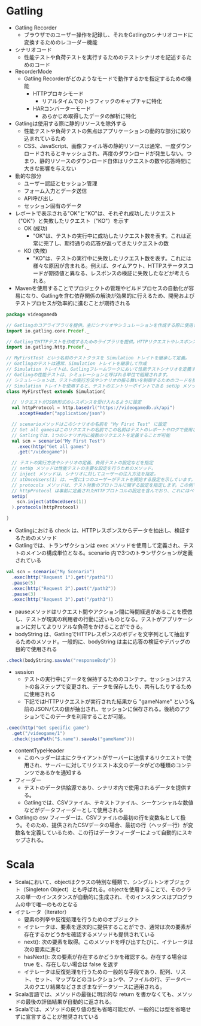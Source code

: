 # Gatling
- Gatling Recorder
    - ブラウザでのユーザー操作を記録し、それをGatlingのシナリオコードに変換するためのレコーダー機能
- シナリオコード
    - 性能テストや負荷テストを実行するためのテストシナリオを記述するためのコード
- RecorderMode
    - Gatling Recorderがどのようなモードで動作するかを指定するための機能
        - HTTPプロキシモード
            - リアルタイムでのトラフィックのキャプチャに特化
        - HARコンバーターモード
            - あらかじめ取得したデータの解析に特化
- Gatlingは使用する際に静的リソースを除外する
    - 性能テストや負荷テストの焦点はアプリケーションの動的な部分に絞り込まれているため
    - CSS、JavaScript、画像ファイル等の静的リソースは通常、一度ダウンロードされるとキャッシュされ、再度のダウンロードが発生しない。つまり、静的リソースのダウンロード自体はリクエストの数や応答時間に大きな影響を与えない
- 動的な部分
    - ユーザー認証とセッション管理
    - フォーム入力とデータ送信
    - API呼び出し
    - セッション固有のデータ
- レポートで表示される"OK"と"KO"は、それぞれ成功したリクエスト（"OK"）と失敗したリクエスト（"KO"）を示す
    - OK (成功)
        - "OK"は、テストの実行中に成功したリクエスト数を表す。これは正常に完了し、期待通りの応答が返ってきたリクエストの数
    - KO (失敗)
        - "KO"は、テストの実行中に失敗したリクエスト数を表す。これには様々な原因が含まれる。例えば、タイムアウト、HTTPステータスコードが期待値と異なる、レスポンスの検証に失敗したなどが考えられる。
- Mavenを使用することでプロジェクトの管理やビルドプロセスの自動化が容易になり、Gatlingを含む依存関係の解決が効果的に行えるため、開発およびテストプロセスが効率的に進むことが期待される
```scala
package videogamedb

// Gatlingのコアライブラリを提供。主にシナリオやシミュレーションを作成する際に使用されるクラスやメソッドが含まれている
import io.gatling.core.Predef._

// GatlingでHTTPテストを作成するためのライブラリを提供。HTTPリクエストやレスポンスに関連するクラスやメソッドが含まれている。
import io.gatling.http.Predef._

// MyFirstTest という名前のテストクラスを Simulation トレイトを継承して定義。
// Gatlingのテストは通常、Simulation トレイトを継承して作成
// Simulation トレイトは、Gatlingフレームワークにおいて性能テストシナリオを定義するためのトレイトです。
// Gatlingの性能テストは、シミュレーションと呼ばれる単位で組織されます。
// シミュレーションは、テストの実行方法やシナリオの振る舞いを制御するためのコードを提供
// Simulation トレイトを使用すると、テストのエントリーポイントである setUp メソッドを実装し、シナリオやテストの設定を行うことが可能
class MyFirstTest extends Simulation{

  // リクエストがJSON形式のレスポンスを受け入れるように設定
  val httpProtocol = http.baseUrl("https://videogamedb.uk/api")
    .acceptHeader("application/json")

  // scenarioメソッドはこのシナリオの名前を "My First Test" に設定
  // Get all gamesはこのリクエストの名前でこの名前はテストのレポートやログで使用され、リクエストを一意に特定
  // Gatlingでは、1つのシナリオ内に複数のリクエストを定義することが可能
  val scn = scenario("My First Test")
    .exec(http("Get all games")
    .get("/videogame"))

  // テストの実行方法やシナリオの定義、負荷テストの設定などを指定
  // setUp メソッドは性能テストの主要な設定を行うためのメソッド。
  // inject メソッドは、シナリオに対してユーザーの注入方法を指定。
  // atOnceUsers(1) は、一度に1つのユーザーがテストを開始する設定を示しています。つまり、1つのユーザーがシナリオを実行。
  // protocols メソッドは、テスト対象のプロトコルに関する設定を指定します。この例では httpProtocol を指定
  // httpProtocol は事前に定義されたHTTPプロトコルの設定を含んでおり、これにはベースURLやAcceptヘッダーの設定が含まれている
  setUp(
    scn.inject(atOnceUsers(1))
  ).protocols(httpProtocol)

}
```
- Gatlingにおける check は、HTTPレスポンスからデータを抽出し、検証するためのメソッド
- Gatlingでは、トランザクションは exec メソッドを使用して定義され、テストのメインの構成単位となる。scenario 内で3つのトランザクションが定義されている
```scala
val scn = scenario("My Scenario")
  .exec(http("Request 1").get("/path1"))
  .pause(5)
  .exec(http("Request 2").post("/path2"))
  .pause(3)
  .exec(http("Request 3").put("/path3"))
```
- pauseメソッドはリクエスト間やアクション間に時間経過があることを模倣し、テストが現実の利用者の行動に近いものとなる。テストがアプリケーションに対してよりリアルな負荷をかけることができる。
- bodyString は、GatlingでHTTPレスポンスのボディを文字列として抽出するためのメソッド。一般的に、bodyString は主に応答の検証やデバッグの目的で使用される
```scala
.check(bodyString.saveAs("responseBody"))
```
- session
    - テストの実行中にデータを保持するためのコンテナ。セッションはテストの各ステップで変更され、データを保存したり、共有したりするために使用される
    - 下記ではHTTPリクエストが実行された結果から "gameName" という名前のJSONパスの値が抽出され、セッションに保存される。後続のアクションでこのデータを利用することが可能。
```scala
.exec(http("Get specific game")
  .get("/videogame/1")
  .check(jsonPath("$.name").saveAs("gameName")))
```
- contentTypeHeader
    - このヘッダーは主にクライアントがサーバーに送信するリクエストで使用され、サーバーに対してリクエスト本文のデータがどの種類のコンテンツであるかを通知する
- フィーダー
    - テストのデータ供給源であり、シナリオ内で使用されるデータを提供する。
    - Gatlingでは、CSVファイル、テキストファイル、シーケンシャルな数値などがデータフィーダーとして使用される
- Gatlingの csv フィーダーは、CSVファイルの最初の行を変数名として扱う。そのため、提供されたCSVデータの場合、最初の行（ヘッダー行）が変数名を定義しているため、この行はデータフィーダーによって自動的にスキップされる。


# Scala
- Scalaにおいて、objectはクラスの特別な種類で、シングルトンオブジェクト（Singleton Object）とも呼ばれる。objectを使用することで、そのクラスの単一のインスタンスが自動的に生成され、そのインスタンスはプログラムの中で唯一のものとなる
- イテレータ（Iterator）
    - 要素の列挙や反復処理を行うためのオブジェクト
    - イテレータは、要素を逐次的に提供することができ、通常は次の要素が存在するかどうかを確認するメソッドも提供されている
    - next(): 次の要素を取得。このメソッドを呼び出すたびに、イテレータは次の要素に進む
    - hasNext(): 次の要素が存在するかどうかを確認する。存在する場合は true を、存在しない場合は false を返す
    - イテレータは反復処理を行うための一般的な手段であり、配列、リスト、セット、マップなどのコレクションや、ファイルの行、データベースのクエリ結果などさまざまなデータソースに適用される。
- Scala言語では、メソッドの最後に明示的な return を書かなくても、メソッドの最後の評価結果が自動的に返される。
- Scalaでは、メソッドの戻り値の型も省略可能だが、一般的には型を省略せずに宣言することが推奨されている